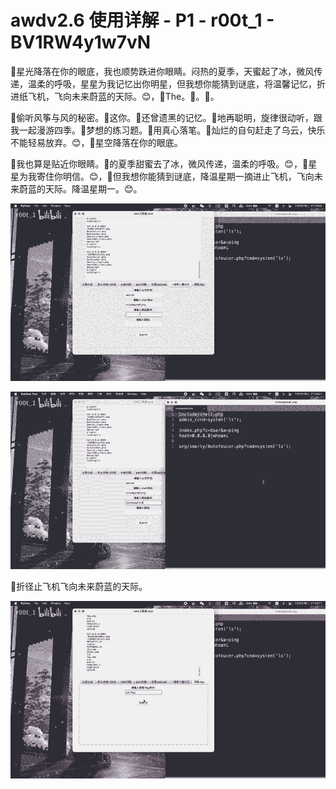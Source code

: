# awdv2.6 使用详解 - P1 - r00t_1 - BV1RW4y1w7vN

🎼星光降落在你的眼底，我也顺势跌进你眼睛。闷热的夏季，天蜜起了冰，微风传递，温柔的呼吸，星星为我记忆出你明星，但我想你能猜到谜底，将温馨记忆，折进纸飞机，飞向未来蔚蓝的天际。😊，🎼The。🎼。🎼。

🎼偷听风筝与风的秘密。🎼这你。🎼还曾遗黑的记忆。🎼地再聪明，旋律很动听，跟我一起漫游四季。🎼梦想的练习题。🎼用真心落笔。🎼灿烂的自句赶走了乌云，快乐不能轻易放弃。😊，🎼星空降落在你的眼底。

🎼我也算是贴近你眼睛。🎼的夏季甜蜜去了冰，微风传递，温柔的呼吸。😊，🎼星星为我寄住你明信。😊，🎼但我想你能猜到谜底，降温星期一摘进止飞机，飞向未来蔚蓝的天际。降温星期一。😊。



![](img/bcace83f831b98d6167b5d4a8a5eb337_1.png)

![](img/bcace83f831b98d6167b5d4a8a5eb337_2.png)

🎼折径止飞机飞向未来蔚蓝的天际。

![](img/bcace83f831b98d6167b5d4a8a5eb337_4.png)